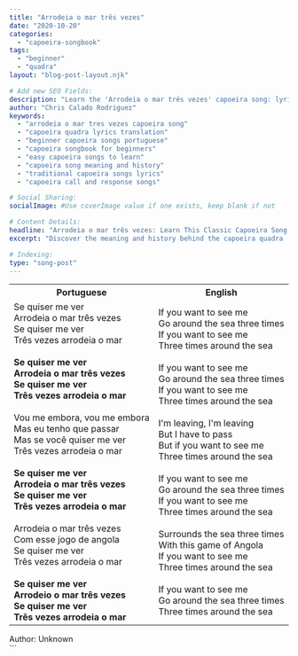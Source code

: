 ```yaml
---
title: "Arrodeia o mar três vezes"
date: "2020-10-20"
categories:
  - "capoeira-songbook"
tags:
  - "beginner"
  - "quadra"
layout: "blog-post-layout.njk"

# Add new SEO Fields:
description: "Learn the 'Arrodeia o mar três vezes' capoeira song: lyrics, meaning, and history. Perfect for beginners mastering quadras!"
author: "Chris Calado Rodriguez"
keywords:
  - "arrodeia o mar tres vezes capoeira song"
  - "capoeira quadra lyrics translation"
  - "beginner capoeira songs portuguese"
  - "capoeira songbook for beginners"
  - "easy capoeira songs to learn"
  - "capoeira song meaning and history"
  - "traditional capoeira songs lyrics"
  - "capoeira call and response songs"

# Social Sharing:
socialImage: #Use coverImage value if one exists, keep blank if not

# Content Details:
headline: "Arrodeia o mar três vezes: Learn This Classic Capoeira Song!"
excerpt: "Discover the meaning and history behind the capoeira quadra 'Arrodeia o mar três vezes', perfect for beginners learning call and response songs."

# Indexing:
type: "song-post"
---
```



<table class="capoeira-table">
    <tr class="header-row">
        <th>Portuguese</th>
        <th>English</th>
    </tr>
    <tr>
        <td>Se quiser me ver<br>Arrodeia o mar três vezes<br>Se quiser me ver<br>Três vezes arrodeia o mar<br><br><b>Se quiser me ver<br>Arrodeia o mar três vezes<br>Se quiser me ver<br>Três vezes arrodeia o mar</b><br><br>Vou me embora, vou me embora<br>Mas eu tenho que passar<br>Mas se você quiser me ver<br>Três vezes arrodeia o mar<br><br><b>Se quiser me ver<br>Arrodeia o mar três vezes<br>Se quiser me ver<br>Três vezes arrodeia o mar</b><br><br>Arrodeia o mar três vezes<br>Com esse jogo de angola<br>Se quiser me ver<br>Três vezes arrodeia o mar<br><br><b>Se quiser me ver<br>Arrodeio o mar três vezes<br>Se quiser me ver<br>Três vezes arrodeia o mar</b></td>
        <td>If you want to see me<br>Go around the sea three times<br>If you want to see me<br>Three times around the sea<br><br>If you want to see me<br>Go around the sea three times<br>If you want to see me<br>Three times around the sea<br><br>I'm leaving, I'm leaving<br>But I have to pass<br>But if you want to see me<br>Three times around the sea<br><br>If you want to see me<br>Go around the sea three times<br>If you want to see me<br>Three times around the sea<br><br>Surrounds the sea three times<br>With this game of Angola<br>If you want to see me<br>Three times around the sea<br><br>If you want to see me<br>Go around the sea three times<br>Three times around the sea</td>
    </tr>
</table>
<figcaption>
    Author: Unknown
</figcaption>
```